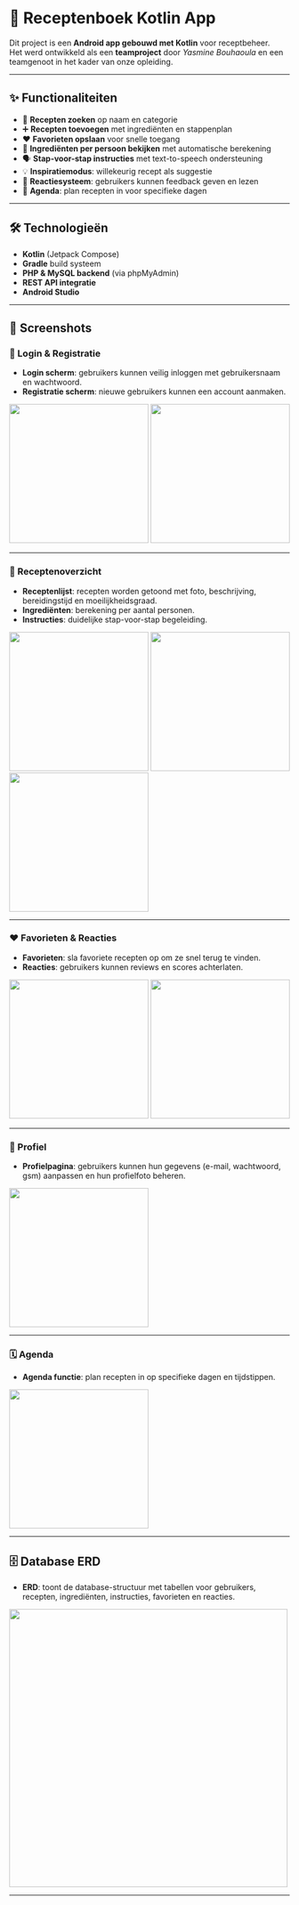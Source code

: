 # 📖 Receptenboek Kotlin App  

Dit project is een **Android app gebouwd met Kotlin** voor receptbeheer.  
Het werd ontwikkeld als een **teamproject** door *Yasmine Bouhaoula* en een teamgenoot in het kader van onze opleiding.  

---

## ✨ Functionaliteiten
- 🔎 **Recepten zoeken** op naam en categorie  
- ➕ **Recepten toevoegen** met ingrediënten en stappenplan  
- ❤️ **Favorieten opslaan** voor snelle toegang  
- 🧾 **Ingrediënten per persoon bekijken** met automatische berekening  
- 🗣️ **Stap-voor-stap instructies** met text-to-speech ondersteuning  
- 💡 **Inspiratiemodus**: willekeurig recept als suggestie  
- 💬 **Reactiesysteem**: gebruikers kunnen feedback geven en lezen  
- 📅 **Agenda**: plan recepten in voor specifieke dagen  

---

## 🛠️ Technologieën
- **Kotlin** (Jetpack Compose)  
- **Gradle** build systeem  
- **PHP & MySQL backend** (via phpMyAdmin)  
- **REST API integratie**  
- **Android Studio**  

---

## 📸 Screenshots  

### 🔐 Login & Registratie  
- **Login scherm**: gebruikers kunnen veilig inloggen met gebruikersnaam en wachtwoord.  
- **Registratie scherm**: nieuwe gebruikers kunnen een account aanmaken.  

<img src="screenshots/login.png" width="250"/> <img src="screenshots/account%20maken.png" width="250"/>  

---

### 📑 Receptenoverzicht  
- **Receptenlijst**: recepten worden getoond met foto, beschrijving, bereidingstijd en moeilijkheidsgraad.  
- **Ingrediënten**: berekening per aantal personen.  
- **Instructies**: duidelijke stap-voor-stap begeleiding.  

<img src="screenshots/recepten.png" width="250"/> <img src="screenshots/ingredienten.png" width="250"/> <img src="screenshots/instructies.png" width="250"/>  

---

### ❤️ Favorieten & Reacties  
- **Favorieten**: sla favoriete recepten op om ze snel terug te vinden.  
- **Reacties**: gebruikers kunnen reviews en scores achterlaten.  

<img src="screenshots/favorieten.png" width="250"/> <img src="screenshots/reacties.png" width="250"/>  

---

### 👤 Profiel  
- **Profielpagina**: gebruikers kunnen hun gegevens (e-mail, wachtwoord, gsm) aanpassen en hun profielfoto beheren.  

<img src="screenshots/profiel.png" width="250"/>  

---

### 🗓️ Agenda  
- **Agenda functie**: plan recepten in op specifieke dagen en tijdstippen.  

<img src="screenshots/agenda.png" width="250"/>  

---

## 🗄️ Database ERD  
- **ERD**: toont de database-structuur met tabellen voor gebruikers, recepten, ingrediënten, instructies, favorieten en reacties.  

<img src="screenshots/ERD.png" width="500"/>  

---

